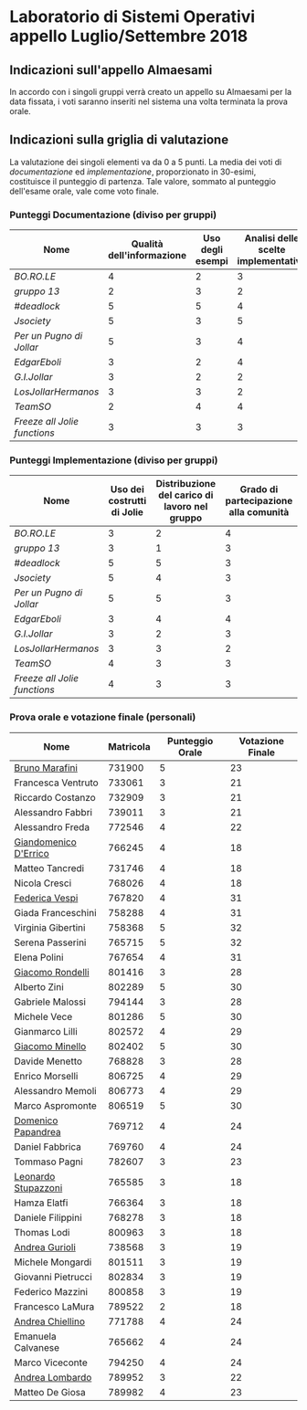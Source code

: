 # Laboratorio di Sistemi Operativi appello Luglio/Settembre 2018

## Indicazioni sull'appello Almaesami
In accordo con i singoli gruppi verrà creato un appello su Almaesami per la data fissata, i voti saranno inseriti nel sistema una volta terminata la prova orale.

## Indicazioni sulla griglia di valutazione
La valutazione dei singoli elementi va da 0 a 5 punti. La media dei voti di *documentazione* ed *implementazione*, proporzionato in 30-esimi, costituisce il punteggio di partenza. Tale valore, sommato al punteggio dell'esame orale, vale come voto finale.

### Punteggi Documentazione (diviso per gruppi)
| Nome | Qualità dell'informazione | Uso degli esempi | Analisi delle scelte implementative |
|---|---|---|---|
| *BO.RO.LE* | 4 | 2 | 3 |
| *gruppo 13* | 2 | 3 | 2 |
| *#deadlock* | 5 | 5 | 4 |
| *Jsociety* | 5 | 3 | 5 |
| *Per un Pugno di Jollar* | 5 | 3 | 4 |
| *EdgarEboli* | 3 | 2 | 4 |
| *G.I.Jollar* | 3 | 2 | 2 |
| *LosJollarHermanos* | 3 | 3 | 2 |
| *TeamSO* | 2 | 4 | 4 |
| *Freeze all Jolie functions* | 3 | 3 | 3 |

### Punteggi Implementazione (diviso per gruppi)
| Nome | Uso dei costrutti di Jolie | Distribuzione del carico di lavoro nel gruppo | Grado di partecipazione alla comunità |
|---|---|---|---|
| *BO.RO.LE* | 3 | 2 | 4 |
| *gruppo 13* | 3 | 1 | 3 |
| *#deadlock* | 5 | 5 | 3 |
| *Jsociety* | 5 | 4 | 3 |
| *Per un Pugno di Jollar* | 5 | 5 | 3 |
| *EdgarEboli* | 3 | 4 | 4 |
| *G.I.Jollar* | 3 | 2 | 3 |
| *LosJollarHermanos* | 3 | 3 | 2 |
| *TeamSO* | 4 | 3 | 3 |
| *Freeze all Jolie functions* | 4 | 3 | 3 |


### Prova orale e votazione finale (personali)
| Nome | Matricola | Punteggio Orale | Votazione Finale |
|---|---|---|---|
| [Bruno Marafini](mailto:bruno.marafini@studio.unibo.it) |  731900 | 5 | 23 |
| Francesca Ventruto | 733061 | 3 | 21 |
| Riccardo Costanzo | 732909 | 3 | 21 |
| Alessandro Fabbri | 739011 | 3 | 21 |
| Alessandro Freda | 772546 | 4 | 22 |
| [Giandomenico D'Errico](mailto:giandomenico.derrico@studio.unibo.it)| 766245| 4 | 18 |
| Matteo Tancredi | 731746 | 4 | 18 |
| Nicola Cresci | 768026 | 4 | 18 |
| [Federica Vespi](mailto:federica.vespi@studio.unibo.it) |  767820 | 4 | 31 |
| Giada Franceschini | 758288 | 4 | 31 |
| Virginia Gibertini | 758368 | 5 | 32 |
| Serena Passerini | 765715 | 5 | 32 |
| Elena Polini | 767654 | 4 | 31 |
| [Giacomo Rondelli](mailto:giacomo.rondelli2@studio.unibo.it) |  801416 | 3 | 28 |
| Alberto Zini | 802289 | 5 | 30 |
| Gabriele Malossi | 794144 | 3 | 28 |
| Michele Vece | 801286 | 5 | 30 |
| Gianmarco Lilli | 802572 | 4 | 29 |
| [Giacomo Minello](mailto:mailto:giacomo.minello@studio.unibo.it) |  802402 | 5 | 30 |
| Davide Menetto | 768828 | 3 | 28 |
| Enrico Morselli | 806725 | 4 | 29 |
| Alessandro Memoli | 806773 | 4 | 29 |
| Marco Aspromonte | 806519 | 5 | 30 | 
| [Domenico Papandrea](mailto:domenico.papandrea@studio.unibo.it) | 769712 | 4 | 24 |
| Daniel Fabbrica | 769760 | 4 | 24 |
| Tommaso Pagni | 782607 | 3 | 23 |
| [Leonardo Stupazzoni](mailto:leonardo.stupazzoni@studio.unibo.it) |  765585 | 3 | 18 |
| Hamza Elatfi | 766364 | 3 | 18 |
| Daniele Filippini | 768278 | 3 | 18 |
| Thomas Lodi | 800963 | 3 | 18 |
| [Andrea Gurioli](mailto:andrea.gurioli2@studio.unibo.it) | 738568 | 3 | 19 |
| Michele Mongardi  | 801511 | 3 | 19 |
| Giovanni Pietrucci  | 802834 | 3 | 19 |
| Federico Mazzini  | 800858 | 3 | 19 |
| Francesco LaMura | 789522 | 2 | 18 |
| [Andrea Chiellino](mailto:andrea.chiellino@studio.unibo.it) | 771788| 4 | 24 |
| Emanuela Calvanese| 765662| 4 | 24 |
| Marco Viceconte| 794250| 4 | 24 |
| [Andrea Lombardo](mailto:andrea.lombardo7@studio.unibo.it) | 789952 | 3 | 22 | 
| Matteo De Giosa | 789982 | 4 | 23 | 
